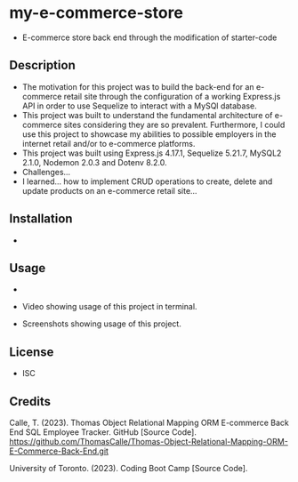 # my-e-commerce-store
- E-commerce store back end through the modification of starter-code

## Description
- The motivation for this project was to build the back-end for an e-commerce retail site through the configuration of a working Express.js API in order to use Sequelize to interact with a MySQl database. 
- This project was built to understand the fundamental architecture of e-commerce sites considering they are so prevalent. Furthermore, I could use this project to showcase my abilities to possible employers in the internet retail and/or to e-commerce platforms.  
- This project was built using Express.js 4.17.1, Sequelize 5.21.7, MySQL2 2.1.0, Nodemon 2.0.3 and Dotenv 8.2.0.
- Challenges...
- I learned... how to implement CRUD operations to create, delete and update products on an e-commerce retail site...

## Installation
- 

## Usage
- 
- Video showing usage of this project in terminal.

- Screenshots showing usage of this project.

## License 
- ISC

## Credits

Calle, T. (2023). Thomas Object Relational Mapping ORM E-commerce Back End SQL Employee Tracker. GitHub [Source Code]. https://github.com/ThomasCalle/Thomas-Object-Relational-Mapping-ORM-E-Commerce-Back-End.git

University of Toronto. (2023). Coding Boot Camp [Source Code].
